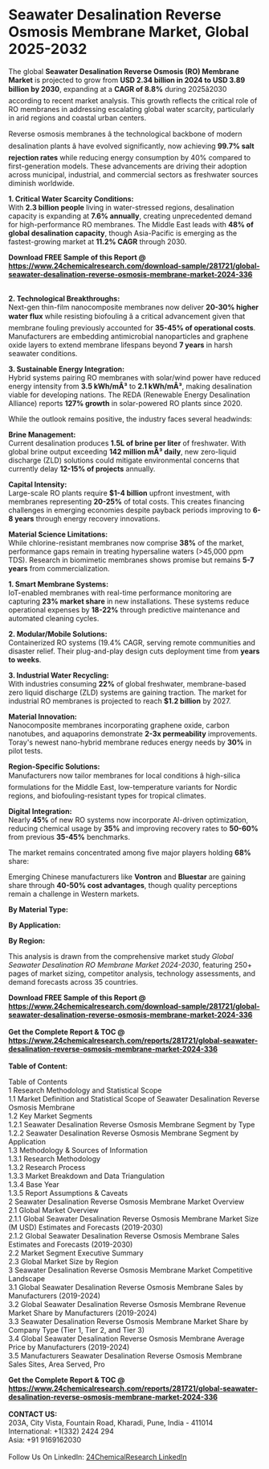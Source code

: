 <h1>Seawater Desalination Reverse Osmosis Membrane Market, Global 2025-2032</h1><p>The global <strong>Seawater Desalination Reverse Osmosis (RO) Membrane Market</strong> is projected to grow from <strong>USD 2.34 billion in 2024 to USD 3.89 billion by 2030</strong>, expanding at a <strong>CAGR of 8.8%</strong> during 2025â2030 according to recent market analysis. This growth reflects the critical role of RO membranes in addressing escalating global water scarcity, particularly in arid regions and coastal urban centers.</p><p>Reverse osmosis membranes â the technological backbone of modern desalination plants â have evolved significantly, now achieving <strong>99.7% salt rejection rates</strong> while reducing energy consumption by 40% compared to first-generation models. These advancements are driving their adoption across municipal, industrial, and commercial sectors as freshwater sources diminish worldwide.</p><p><strong>1. Critical Water Scarcity Conditions:</strong><br>
With <strong>2.3 billion people</strong> living in water-stressed regions, desalination capacity is expanding at <strong>7.6% annually</strong>, creating unprecedented demand for high-performance RO membranes. The Middle East leads with <strong>48% of global desalination capacity</strong>, though Asia-Pacific is emerging as the fastest-growing market at <strong>11.2% CAGR</strong> through 2030.</p><div><b>Download FREE Sample of this Report @ 
            <a href="https://www.24chemicalresearch.com/download-sample/281721/global-seawater-desalination-reverse-osmosis-membrane-market-2024-336">
            https://www.24chemicalresearch.com/download-sample/281721/global-seawater-desalination-reverse-osmosis-membrane-market-2024-336</a></b></div><br><p><strong>2. Technological Breakthroughs:</strong><br>
Next-gen thin-film nanocomposite membranes now deliver <strong>20-30% higher water flux</strong> while resisting biofouling â a critical advancement given that membrane fouling previously accounted for <strong>35-45% of operational costs</strong>. Manufacturers are embedding antimicrobial nanoparticles and graphene oxide layers to extend membrane lifespans beyond <strong>7 years</strong> in harsh seawater conditions.</p><p><strong>3. Sustainable Energy Integration:</strong><br>
Hybrid systems pairing RO membranes with solar/wind power have reduced energy intensity from <strong>3.5 kWh/mÂ³</strong> to <strong>2.1 kWh/mÂ³</strong>, making desalination viable for developing nations. The REDA (Renewable Energy Desalination Alliance) reports <strong>127% growth</strong> in solar-powered RO plants since 2020.</p><p>While the outlook remains positive, the industry faces several headwinds:</p><p><strong>Brine Management:</strong><br>
  Current desalination produces <strong>1.5L of brine per liter</strong> of freshwater. With global brine output exceeding <strong>142 million mÂ³ daily</strong>, new zero-liquid discharge (ZLD) solutions could mitigate environmental concerns that currently delay <strong>12-15% of projects</strong> annually.</p><p><strong>Capital Intensity:</strong><br>
  Large-scale RO plants require <strong>$1-4 billion</strong> upfront investment, with membranes representing <strong>20-25%</strong> of total costs. This creates financing challenges in emerging economies despite payback periods improving to <strong>6-8 years</strong> through energy recovery innovations.</p><p><strong>Material Science Limitations:</strong><br>
  While chlorine-resistant membranes now comprise <strong>38%</strong> of the market, performance gaps remain in treating hypersaline waters (&gt;45,000 ppm TDS). Research in biomimetic membranes shows promise but remains <strong>5-7 years</strong> from commercialization.</p><p><strong>1. Smart Membrane Systems:</strong><br>
IoT-enabled membranes with real-time performance monitoring are capturing <strong>23% market share</strong> in new installations. These systems reduce operational expenses by <strong>18-22%</strong> through predictive maintenance and automated cleaning cycles.</p><p><strong>2. Modular/Mobile Solutions:</strong><br>
Containerized RO systems (19.4% CAGR, serving remote communities and disaster relief. Their plug-and-play design cuts deployment time from <strong>years to weeks</strong>.</p><p><strong>3. Industrial Water Recycling:</strong><br>
With industries consuming <strong>22%</strong> of global freshwater, membrane-based zero liquid discharge (ZLD) systems are gaining traction. The market for industrial RO membranes is projected to reach <strong>$1.2 billion</strong> by 2027.</p><p><strong>Material Innovation:</strong><br>
  Nanocomposite membranes incorporating graphene oxide, carbon nanotubes, and aquaporins demonstrate <strong>2-3x permeability</strong> improvements. Toray's newest nano-hybrid membrane reduces energy needs by <strong>30%</strong> in pilot tests.</p><p><strong>Region-Specific Solutions:</strong><br>
  Manufacturers now tailor membranes for local conditions â high-silica formulations for the Middle East, low-temperature variants for Nordic regions, and biofouling-resistant types for tropical climates.</p><p><strong>Digital Integration:</strong><br>
  Nearly <strong>45%</strong> of new RO systems now incorporate AI-driven optimization, reducing chemical usage by <strong>35%</strong> and improving recovery rates to <strong>50-60%</strong> from previous <strong>35-45%</strong> benchmarks.</p><p>The market remains concentrated among five major players holding <strong>68%</strong> share:</p><p>Emerging Chinese manufacturers like <strong>Vontron</strong> and <strong>Bluestar</strong> are gaining share through <strong>40-50% cost advantages</strong>, though quality perceptions remain a challenge in Western markets.</p><p><strong>By Material Type:</strong></p><p><strong>By Application:</strong></p><p><strong>By Region:</strong></p><p>This analysis is drawn from the comprehensive market study <em>Global Seawater Desalination RO Membrane Market 2024-2030</em>, featuring 250+ pages of market sizing, competitor analysis, technology assessments, and demand forecasts across 35 countries.</p><div><b>Download FREE Sample of this Report @ 
            <a href="https://www.24chemicalresearch.com/download-sample/281721/global-seawater-desalination-reverse-osmosis-membrane-market-2024-336">
            https://www.24chemicalresearch.com/download-sample/281721/global-seawater-desalination-reverse-osmosis-membrane-market-2024-336</a></b></div><br><div><b>Get the Complete Report & TOC @ 
            <a href="https://www.24chemicalresearch.com/reports/281721/global-seawater-desalination-reverse-osmosis-membrane-market-2024-336">
            https://www.24chemicalresearch.com/reports/281721/global-seawater-desalination-reverse-osmosis-membrane-market-2024-336</a></b></div><br>
            <b>Table of Content:</b><p>Table of Contents<br />
 1 Research Methodology and Statistical Scope<br />
 1.1 Market Definition and Statistical Scope of Seawater Desalination Reverse Osmosis Membrane<br />
 1.2 Key Market Segments<br />
 1.2.1 Seawater Desalination Reverse Osmosis Membrane Segment by Type<br />
 1.2.2 Seawater Desalination Reverse Osmosis Membrane Segment by Application<br />
 1.3 Methodology & Sources of Information<br />
 1.3.1 Research Methodology<br />
 1.3.2 Research Process<br />
 1.3.3 Market Breakdown and Data Triangulation<br />
 1.3.4 Base Year<br />
 1.3.5 Report Assumptions & Caveats<br />
 2 Seawater Desalination Reverse Osmosis Membrane Market Overview<br />
 2.1 Global Market Overview<br />
 2.1.1 Global Seawater Desalination Reverse Osmosis Membrane Market Size (M USD) Estimates and Forecasts (2019-2030)<br />
 2.1.2 Global Seawater Desalination Reverse Osmosis Membrane Sales Estimates and Forecasts (2019-2030)<br />
 2.2 Market Segment Executive Summary<br />
 2.3 Global Market Size by Region<br />
 3 Seawater Desalination Reverse Osmosis Membrane Market Competitive Landscape<br />
 3.1 Global Seawater Desalination Reverse Osmosis Membrane Sales by Manufacturers (2019-2024)<br />
 3.2 Global Seawater Desalination Reverse Osmosis Membrane Revenue Market Share by Manufacturers (2019-2024)<br />
 3.3 Seawater Desalination Reverse Osmosis Membrane Market Share by Company Type (Tier 1, Tier 2, and Tier 3)<br />
 3.4 Global Seawater Desalination Reverse Osmosis Membrane Average Price by Manufacturers (2019-2024)<br />
 3.5 Manufacturers Seawater Desalination Reverse Osmosis Membrane Sales Sites, Area Served, Pro</p><div><b>Get the Complete Report & TOC @ 
            <a href="https://www.24chemicalresearch.com/reports/281721/global-seawater-desalination-reverse-osmosis-membrane-market-2024-336">
            https://www.24chemicalresearch.com/reports/281721/global-seawater-desalination-reverse-osmosis-membrane-market-2024-336</a></b></div><br><b>CONTACT US:</b><br>
            203A, City Vista, Fountain Road, Kharadi, Pune, India - 411014<br>
            International: +1(332) 2424 294<br>
            Asia: +91 9169162030 <br><br>
            Follow Us On LinkedIn: <a href="https://www.linkedin.com/company/24chemicalresearch/">24ChemicalResearch LinkedIn</a>